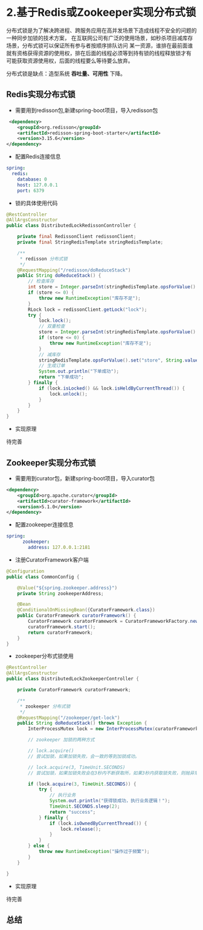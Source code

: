 # 2.基于Redis或Zookeeper实现分布式锁

分布式锁是为了解决跨进程、跨服务应用在高并发场景下造成线程不安全的问题的一种同步加锁的技术方案，
在互联网公司有广泛的使用场景，如秒杀项目减库存场景，分布式锁可以保证所有参与者按顺序排队访问
某一资源，谁排在最前面谁就有资格获得资源的使用权，排在后面的线程必须等到持有锁的线程释放锁才有
可能获取资源使用权，后面的线程要么等待要么放弃。

分布式锁是缺点：造型系统 **吞吐量、可用性** 下降。


## Redis实现分布式锁

- 需要用到redisson包,新建spring-boot项目，导入redisson包
```xml
 <dependency>
    <groupId>org.redisson</groupId>
    <artifactId>redisson-spring-boot-starter</artifactId>
    <version>3.15.6</version>
</dependency>
```

- 配置Redis连接信息
```yaml
spring:
  redis:
    database: 0
    host: 127.0.0.1
    port: 6379
```

- 锁的具体使用代码
```java
@RestController
@AllArgsConstructor
public class DistributedLockRedissonController {

    private final RedissonClient redissonClient;
    private final StringRedisTemplate stringRedisTemplate;

    /**
     * redisson 分布式锁
     */
    @RequestMapping("/redisson/doReduceStack")
    public String doReduceStack() {
        // 检查库存
        int store = Integer.parseInt(stringRedisTemplate.opsForValue().get("store"));
        if (store <= 0) {
            throw new RuntimeException("库存不足");
        }
        RLock lock = redissonClient.getLock("lock");
        try {
            lock.lock();
            // 双重检查
            store = Integer.parseInt(stringRedisTemplate.opsForValue().get("store"));
            if (store <= 0) {
                throw new RuntimeException("库存不足");
            }
            // 减库存
            stringRedisTemplate.opsForValue().set("store", String.valueOf(store - 1));
            // 生成订单
            System.out.println("下单成功");
            return "下单成功";
        } finally {
            if (lock.isLocked() && lock.isHeldByCurrentThread()) {
                lock.unlock();
            }
        }
    }
}
```
- 实现原理

待完善


## Zookeeper实现分布式锁

- 需要用到curator包，新建spring-boot项目，导入curator包
```xml
<dependency>
    <groupId>org.apache.curator</groupId>
    <artifactId>curator-framework</artifactId>
    <version>5.1.0</version>
</dependency>
```
    

- 配置zookeeper连接信息
```yaml
spring:
      zookeeper:
        address: 127.0.0.1:2181
```

- 注册CuratorFramework客户端
```java
@Configuration
public class CommonConfig {

    @Value("${spring.zookeeper.address}")
    private String zookeeperAddress;

    @Bean
    @ConditionalOnMissingBean({CuratorFramework.class})
    public CuratorFramework curatorFramework() {
        CuratorFramework curatorFramework = CuratorFrameworkFactory.newClient(zookeeperAddress, new RetryNTimes(5, 1000));
        curatorFramework.start();
        return curatorFramework;
    }
}
```


- zookeeper分布式锁使用
```java
@RestController
@AllArgsConstructor
public class DistributedLockZookeeperController {

    private CuratorFramework curatorFramework;

    /**
     * zookeeper 分布式锁
     */
    @RequestMapping("/zookeeper/get-lock")
    public String doReduceStack() throws Exception {
        InterProcessMutex lock = new InterProcessMutex(curatorFramework, "/zookeeper/lockId");

        // zookeeper 加锁的两种方式

        // lock.acquire()
        // 尝试加锁，如果加锁失败，会一致的等到加锁成功。

        // lock.acquire(3, TimeUnit.SECONDS)
        // 尝试加锁，如果加锁失败会在3秒内不断获取所，如果3秒内获取锁失败，则抛异常

        if (lock.acquire(3, TimeUnit.SECONDS)) {
            try {
                // 执行业务
                System.out.println("获得锁成功，执行业务逻辑！");
                TimeUnit.SECONDS.sleep(2);
                return "success";
            } finally {
                if (lock.isOwnedByCurrentThread()) {
                    lock.release();
                }
            }
        } else {
            throw new RuntimeException("操作过于频繁");
        }
    }

}
```
- 实现原理

待完善

## 总结
